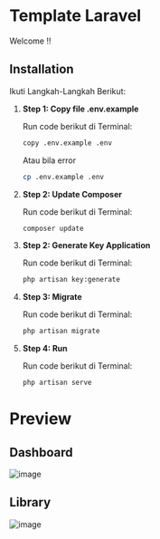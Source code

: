 # Template Laravel

Welcome !!

## Installation

Ikuti Langkah-Langkah Berikut:

1. **Step 1: Copy file .env.example**
   
   Run code berikut di Terminal:

   ```bash
   copy .env.example .env
   ```
   Atau bila error
    ```bash
   cp .env.example .env
   ```
     
1. **Step 2: Update Composer**
   
   Run code berikut di Terminal:

   ```bash
   composer update
   ```
   
2. **Step 2: Generate Key Application**
   
   Run code berikut di Terminal:

   ```bash
   php artisan key:generate
   ```
3. **Step 3: Migrate**
   
   Run code berikut di Terminal:

   ```bash
   php artisan migrate
   ```
4. **Step 4: Run**
   
   Run code berikut di Terminal:

   ```bash
   php artisan serve
   ```
# Preview
## **Dashboard**
![image](https://github.com/uzaannnnnn/Template-Laravel/assets/134914904/fd08ec67-bc79-4e41-8eda-8d78f0925b83)

## **Library**
![image](https://github.com/uzaannnnnn/Template-Laravel/assets/134914904/9a3477f0-293b-4276-89f5-fed426ac6cbe)





